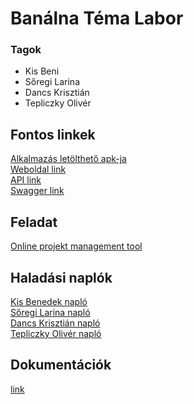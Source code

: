 # Banálna Téma Labor
### Tagok
- Kis Beni
- Sőregi Larina
- Dancs Krisztián
- Tepliczky Olivér

## Fontos linkek
[Alkalmazás letölthető apk-ja](https://github.com/BME-banalna-temalab/banalna-app/releases/tag/v1.0) \
[Weboldal link](https://banalna.afkfish.com) \
[API link](https://banalna.afkfish.com/api/) \
[Swagger link](https://banalna.afkfish.com/swagger)

## Feladat
[Online projekt management tool](../Temalabor_otletek_2023.pdf)

## Haladási naplók
[Kis Benedek napló](/haladasi%20naplok/Beni.md) \
[Sőregi Larina napló](/haladasi%20naplok/Larina.md) \
[Dancs Krisztián napló](/haladasi%20naplok/Krisztian.md) \
[Tepliczky Olivér napló](/haladasi%20naplok/Oliver.md)

## Dokumentációk
[link](https://github.com/BME-banalna-temalab/documantations)
